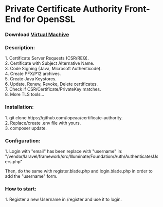 # Private Certificate Authority Front-End for OpenSSL

<h3>Download <a href="https://liquabit.com/get/cavm">Virtual Machive</h3></a>

<h3>Description:</h3> 
1. Certificate Server Requests (CSR/REQ).<br />
2. Certificate with Subject Alternative Name.<br />
3. Code Signing (Java, Microsoft Authenticode).<br />
4. Create PFX/P12 archives.<br />
5. Create Java Keystores.<br />
6. Update, Renew, Revoke, Delete certificates.<br />
7. Check if CSR/Certificate/PrivateKey matches.<br />
8. More TLS tools...

<h3>Installation:</h3>
1. git clone https://github.com/lopeaa/certificate-authority.<br />
2. Replace/create .env file with yours.<br />
3. composer update.<br />

<h3>Configuration:</h3>
1. Login with "email" has been replace with "username" in:<br />
 "/vendor/laravel/framework/src/Illuminate/Foundation/Auth/AuthenticatesUsers.php"<br />

Then, do the same with register.blade.php and login.blade.php in order to add the "username" form.<br />

<h3>How to start:</h3>
1. Register a new Username in /register and use it to login. <br />
